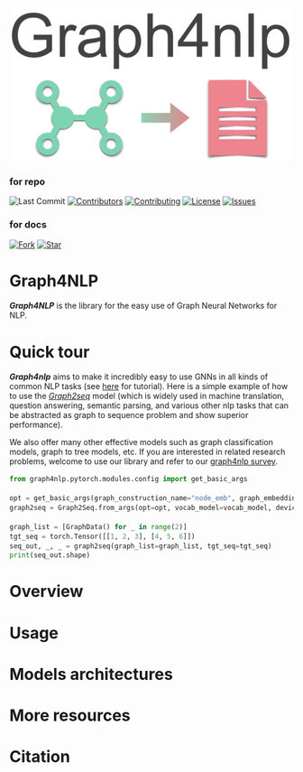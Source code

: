 <p align="center">
<img src="./imgs/logo_graph4nlp.png" width="500" class="center" alt="logo"/>
    <br/>
</p>


[license-image]:https://img.shields.io/badge/License-Apache%202.0-blue.svg
[license-url]:https://github.com/hugochan/IDGL/blob/master/LICENSE

[contributor-image]:https://img.shields.io/github/contributors/hugochan/IDGL
[contributor-url]:https://github.com/hugochan/IDGL/contributors

[contributing-image]:https://img.shields.io/badge/contributions-welcome-brightgreen.svg?style=flat
[contributing-url]:to_be_add

[issues-image]:https://img.shields.io/github/issues/hugochan/IDGL
[issues-url]:https://github.com/hugochan/IDGL/issues

[forks-image]:https://img.shields.io/github/forks/hugochan/IDGL?style=social
[forks-url]:https://github.com/hugochan/IDGL/fork

[stars-image]:https://img.shields.io/github/stars/hugochan/IDGL?style=social
[stars-url]:https://github.com/hugochan/IDGL/star

### for repo

![Last Commit](https://img.shields.io/github/last-commit/hugochan/IDGL)
[![Contributors][contributor-image]][contributor-url]
[![Contributing][contributing-image]][contributing-url]
[![License][license-image]][license-url]
[![Issues][issues-image]][issues-url]

### for docs
[![Fork][forks-image]][forks-url]
[![Star][stars-image]][stars-url]

# Graph4NLP

***Graph4NLP*** is the library for the easy use of Graph Neural Networks for NLP.

# Quick tour

***Graph4nlp*** aims to make it incredibly easy to use GNNs in all kinds of common NLP tasks (see [here](http://saizhuo.wang/g4nlp/index.html) for tutorial). Here is a simple example of how to use the [*Graph2seq*](http://saizhuo.wang/g4nlp/index.html) model (which is widely used in machine translation, question answering, semantic parsing, and various other nlp tasks that can be abstracted as graph to sequence problem and show superior performance). 

We also offer many other effective models such as graph classification models, graph to tree models, etc. If you are interested in related research problems, welcome to use our library and refer to our [graph4nlp survey](to_be_add).

```python
from graph4nlp.pytorch.modules.config import get_basic_args

opt = get_basic_args(graph_construction_name="node_emb", graph_embedding_name="gat", decoder_name="stdrnn")
graph2seq = Graph2Seq.from_args(opt=opt, vocab_model=vocab_model, device=torch.device("cuda:0"))

graph_list = [GraphData() for _ in range(2)]
tgt_seq = torch.Tensor([[1, 2, 3], [4, 5, 6]])
seq_out, _, _ = graph2seq(graph_list=graph_list, tgt_seq=tgt_seq)
print(seq_out.shape) 
```

# Overview

# Usage

# Models architectures

# More resources

# Citation